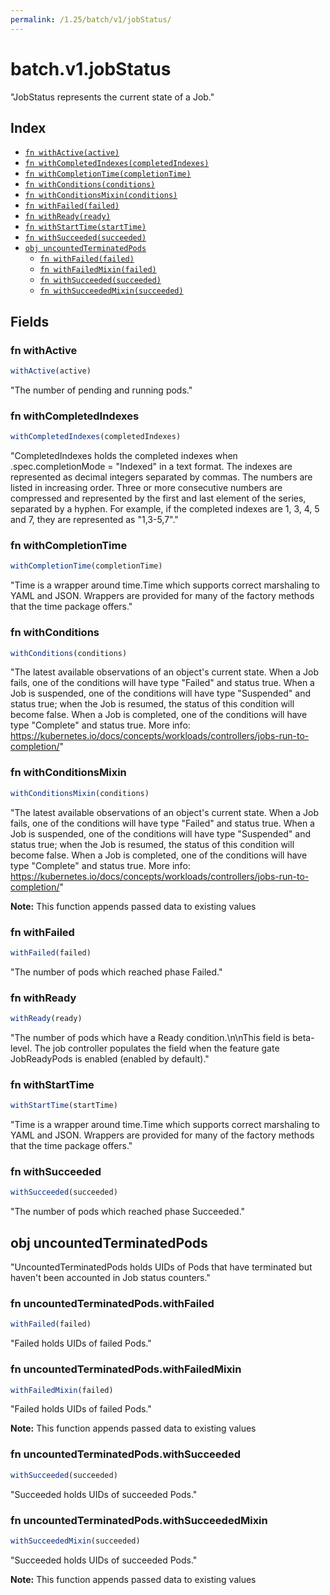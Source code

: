 ```yaml
---
permalink: /1.25/batch/v1/jobStatus/
---
```


# batch.v1.jobStatus

"JobStatus represents the current state of a Job."

## Index

* [`fn withActive(active)`](#fn-withactive)
* [`fn withCompletedIndexes(completedIndexes)`](#fn-withcompletedindexes)
* [`fn withCompletionTime(completionTime)`](#fn-withcompletiontime)
* [`fn withConditions(conditions)`](#fn-withconditions)
* [`fn withConditionsMixin(conditions)`](#fn-withconditionsmixin)
* [`fn withFailed(failed)`](#fn-withfailed)
* [`fn withReady(ready)`](#fn-withready)
* [`fn withStartTime(startTime)`](#fn-withstarttime)
* [`fn withSucceeded(succeeded)`](#fn-withsucceeded)
* [`obj uncountedTerminatedPods`](#obj-uncountedterminatedpods)
  * [`fn withFailed(failed)`](#fn-uncountedterminatedpodswithfailed)
  * [`fn withFailedMixin(failed)`](#fn-uncountedterminatedpodswithfailedmixin)
  * [`fn withSucceeded(succeeded)`](#fn-uncountedterminatedpodswithsucceeded)
  * [`fn withSucceededMixin(succeeded)`](#fn-uncountedterminatedpodswithsucceededmixin)

## Fields

### fn withActive

```ts
withActive(active)
```

"The number of pending and running pods."

### fn withCompletedIndexes

```ts
withCompletedIndexes(completedIndexes)
```

"CompletedIndexes holds the completed indexes when .spec.completionMode = \"Indexed\" in a text format. The indexes are represented as decimal integers separated by commas. The numbers are listed in increasing order. Three or more consecutive numbers are compressed and represented by the first and last element of the series, separated by a hyphen. For example, if the completed indexes are 1, 3, 4, 5 and 7, they are represented as \"1,3-5,7\"."

### fn withCompletionTime

```ts
withCompletionTime(completionTime)
```

"Time is a wrapper around time.Time which supports correct marshaling to YAML and JSON.  Wrappers are provided for many of the factory methods that the time package offers."

### fn withConditions

```ts
withConditions(conditions)
```

"The latest available observations of an object's current state. When a Job fails, one of the conditions will have type \"Failed\" and status true. When a Job is suspended, one of the conditions will have type \"Suspended\" and status true; when the Job is resumed, the status of this condition will become false. When a Job is completed, one of the conditions will have type \"Complete\" and status true. More info: https://kubernetes.io/docs/concepts/workloads/controllers/jobs-run-to-completion/"

### fn withConditionsMixin

```ts
withConditionsMixin(conditions)
```

"The latest available observations of an object's current state. When a Job fails, one of the conditions will have type \"Failed\" and status true. When a Job is suspended, one of the conditions will have type \"Suspended\" and status true; when the Job is resumed, the status of this condition will become false. When a Job is completed, one of the conditions will have type \"Complete\" and status true. More info: https://kubernetes.io/docs/concepts/workloads/controllers/jobs-run-to-completion/"

**Note:** This function appends passed data to existing values

### fn withFailed

```ts
withFailed(failed)
```

"The number of pods which reached phase Failed."

### fn withReady

```ts
withReady(ready)
```

"The number of pods which have a Ready condition.\n\nThis field is beta-level. The job controller populates the field when the feature gate JobReadyPods is enabled (enabled by default)."

### fn withStartTime

```ts
withStartTime(startTime)
```

"Time is a wrapper around time.Time which supports correct marshaling to YAML and JSON.  Wrappers are provided for many of the factory methods that the time package offers."

### fn withSucceeded

```ts
withSucceeded(succeeded)
```

"The number of pods which reached phase Succeeded."

## obj uncountedTerminatedPods

"UncountedTerminatedPods holds UIDs of Pods that have terminated but haven't been accounted in Job status counters."

### fn uncountedTerminatedPods.withFailed

```ts
withFailed(failed)
```

"Failed holds UIDs of failed Pods."

### fn uncountedTerminatedPods.withFailedMixin

```ts
withFailedMixin(failed)
```

"Failed holds UIDs of failed Pods."

**Note:** This function appends passed data to existing values

### fn uncountedTerminatedPods.withSucceeded

```ts
withSucceeded(succeeded)
```

"Succeeded holds UIDs of succeeded Pods."

### fn uncountedTerminatedPods.withSucceededMixin

```ts
withSucceededMixin(succeeded)
```

"Succeeded holds UIDs of succeeded Pods."

**Note:** This function appends passed data to existing values